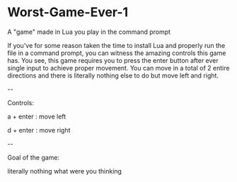 # Worst-Game-Ever-1
A "game"  made in Lua you play in the command prompt


If you've for some reason taken the time to install Lua and properly run the file in a command prompt, you can witness the amazing controls this game has. 
You see, this game requires you to press the enter button after ever single input to achieve proper movement.
You can move in a total of 2 entire directions and there is literally nothing else to do but move left and right.

--

Controls:

a + enter : move left

d + enter : move right

--

Goal of the game:

literally nothing what were you thinking

